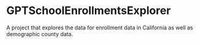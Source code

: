 # GPTSchoolEnrollmentsExplorer
A project that explores the data for enrollment data in California as well as demographic county data.
